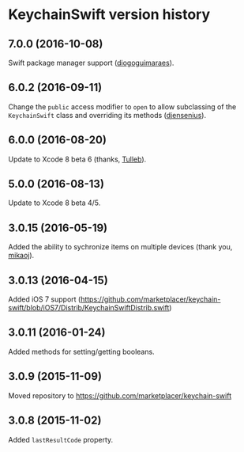 # KeychainSwift version history

## 7.0.0 (2016-10-08)

Swift package manager support ([diogoguimaraes](https://github.com/diogoguimaraes)).


## 6.0.2 (2016-09-11)

Change the `public` access modifier to `open` to allow subclassing of the `KeychainSwift` class and overriding its methods ([djensenius](https://github.com/djensenius)).


## 6.0.0 (2016-08-20)

Update to Xcode 8 beta 6 (thanks, [Tulleb](https://github.com/Tulleb)).


## 5.0.0 (2016-08-13)

Update to Xcode 8 beta 4/5.


## 3.0.15 (2016-05-19)

Added the ability to sychronize items on multiple devices (thank you, [mikaoj](https://github.com/mikaoj)).


## 3.0.13 (2016-04-15)

Added iOS 7 support (https://github.com/marketplacer/keychain-swift/blob/iOS7/Distrib/KeychainSwiftDistrib.swift)


## 3.0.11 (2016-01-24)

Added methods for setting/getting booleans.


## 3.0.9 (2015-11-09)

Moved repository to https://github.com/marketplacer/keychain-swift


## 3.0.8 (2015-11-02)

Added `lastResultCode` property.